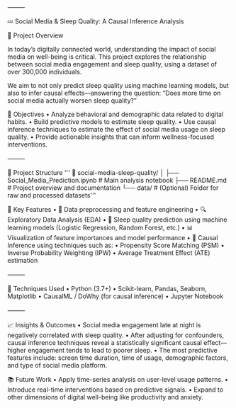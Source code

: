 
⸻

💤 Social Media & Sleep Quality: A Causal Inference Analysis

📌 Project Overview

In today’s digitally connected world, understanding the impact of social media on well-being is critical. This project explores the relationship between social media engagement and sleep quality, using a dataset of over 300,000 individuals.

We aim to not only predict sleep quality using machine learning models, but also to infer causal effects—answering the question: “Does more time on social media actually worsen sleep quality?”

🎯 Objectives
	•	Analyze behavioral and demographic data related to digital habits.
	•	Build predictive models to estimate sleep quality.
	•	Use causal inference techniques to estimate the effect of social media usage on sleep quality.
	•	Provide actionable insights that can inform wellness-focused interventions.

⸻

📂 Project Structure
'''
📁 social-media-sleep-quality/
│
├── Social_Media_Prediction.ipynb   # Main analysis notebook
├── README.md                       # Project overview and documentation
└── data/                           # (Optional) Folder for raw and processed datasets'''

🧠 Key Features
	•	🧹 Data preprocessing and feature engineering
	•	🔍 Exploratory Data Analysis (EDA)
	•	🤖 Sleep quality prediction using machine learning models (Logistic Regression, Random Forest, etc.)
	•	📊 Visualization of feature importances and model performance
	•	🧪 Causal Inference using techniques such as:
	•	Propensity Score Matching (PSM)
	•	Inverse Probability Weighting (IPW)
	•	Average Treatment Effect (ATE) estimation

⸻

🧪 Techniques Used
	•	Python (3.7+)
	•	Scikit-learn, Pandas, Seaborn, Matplotlib
	•	CausalML / DoWhy (for causal inference)
	•	Jupyter Notebook

⸻

📈 Insights & Outcomes
	•	Social media engagement late at night is negatively correlated with sleep quality.
	•	After adjusting for confounders, causal inference techniques reveal a statistically significant causal effect—higher engagement tends to lead to poorer sleep.
	•	The most predictive features include: screen time duration, time of usage, demographic factors, and type of social media platform.

 📚 Future Work
	•	Apply time-series analysis on user-level usage patterns.
	•	Introduce real-time interventions based on predictive signals.
	•	Expand to other dimensions of digital well-being like productivity and anxiety.
